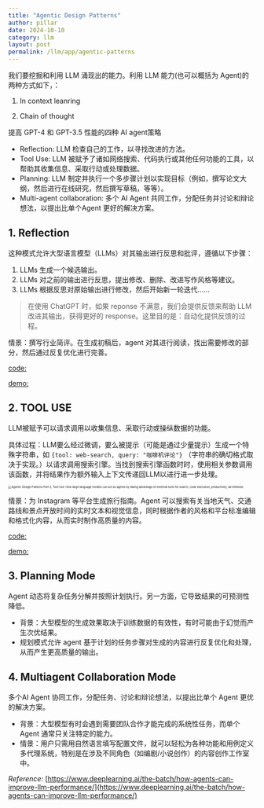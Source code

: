 ```yaml
---
title: "Agentic Design Patterns"
author: pillar
date: 2024-10-10
category: llm
layout: post
permalink: /llm/app/agentic-patterns
---
```


我们要挖掘和利用 LLM 涌现出的能力。利用 LLM 能力(也可以概括为 Agent)的两种方式如下，：

1. In context leanring

2. Chain of thought

   

提高 GPT-4 和 GPT-3.5 性能的四种 AI agent策略

- Reflection: LLM 检查自己的工作，以寻找改进的方法。
- Tool Use: LLM 被赋予了诸如网络搜索、代码执行或其他任何功能的工具，以帮助其收集信息、采取行动或处理数据。
- Planning: LLM 制定并执行一个多步骤计划以实现目标（例如，撰写论文大纲，然后进行在线研究，然后撰写草稿，等等）。
- Multi-agent collaboration: 多个 AI Agent 共同工作，分配任务并讨论和辩论想法，以提出比单个Agent 更好的解决方案。



## 1. Reflection

这种模式允许大型语言模型（LLMs）对其输出进行反思和批评，遵循以下步骤：

1. LLMs 生成一个候选输出。
2. LLMs 对之前的输出进行反思，提出修改、删除、改进写作风格等建议。
3. LLMs 根据反思对原始输出进行修改，然后开始新一轮迭代……

> 在使用 ChatGPT 时，如果 reponse 不满意，我们会提供反馈来帮助 LLM 改进其输出，获得更好的 response。这里目的是：自动化提供反馈的过程。

情景：撰写行业简评。在生成初稿后，agent 对其进行阅读，找出需要修改的部分，然后通过反复优化进行完善。

[code:](https://github.com/meta-soul/Enterprise-RAG/blob/feature/pillar/core/agentic_patterns/reflection.py)

[demo:](https://github.com/meta-soul/Enterprise-RAG/blob/feature/pillar/notebooks/agentic_patterns/reflection.ipynb)



## 2. TOOL USE

LLM被赋予可以请求调用以收集信息、采取行动或操纵数据的功能。

具体过程：LLM要么经过微调，要么被提示（可能是通过少量提示）生成一个特殊字符串，如 `{tool: web-search, query: "咖啡机评论"}` （字符串的确切格式取决于实现。）以请求调用搜索引擎。当找到搜索引擎函数时时，使用相关参数调用该函数，并将结果作为额外输入上下文传递回LLM以进行进一步处理。

<img src="https://www.deeplearning.ai/_next/image/?url=https%3A%2F%2Fdl-staging-website.ghost.io%2Fcontent%2Fimages%2F2024%2F04%2Funnamed---2024-04-03T140654.796-2.png&w=3840&q=75" alt="Agentic Design Patterns Part 3, Tool Use: How large language models can act as agents by taking advantage of external tools for search, code execution, productivity, ad infinitum" style="zoom:40%;" />



情景：为 Instagram 等平台生成旅行指南。Agent 可以搜索有关当地天气、交通路线和景点开放时间的实时文本和视觉信息，同时根据作者的风格和平台标准编辑和格式化内容，从而实时制作高质量的内容。

[code:](https://github.com/meta-soul/Enterprise-RAG/blob/feature/pillar/core/agentic_patterns/tool_use.py)

[demo:](https://github.com/meta-soul/Enterprise-RAG/blob/feature/pillar/notebooks/agentic_patterns/tool_use.ipynb)



## 3. Planning Mode

 Agent 动态将复杂任务分解并按照计划执行。另一方面，它导致结果的可预测性降低。

- 背景：大型模型的生成效果取决于训练数据的有效性，有时可能由于幻觉而产生次优结果。
- 规划模式允许 agent 基于计划的任务步骤对生成的内容进行反复优化和处理，从而产生更高质量的输出。



## 4. Multiagent Collaboration Mode

多个AI Agent 协同工作，分配任务、讨论和辩论想法，以提出比单个 Agent 更优的解决方案。

- 背景：大型模型有时会遇到需要团队合作才能完成的系统性任务，而单个 Agent 通常只关注特定的能力。
- 情景：用户只需用自然语言填写配置文件，就可以轻松为各种功能和用例定义多代理系统，特别是在涉及不同角色（如编剧/小说创作）的内容创作工作室中。



*Reference:*
[https://www.deeplearning.ai/the-batch/how-agents-can-improve-llm-performance/](https://www.deeplearning.ai/the-batch/how-agents-can-improve-llm-performance/)